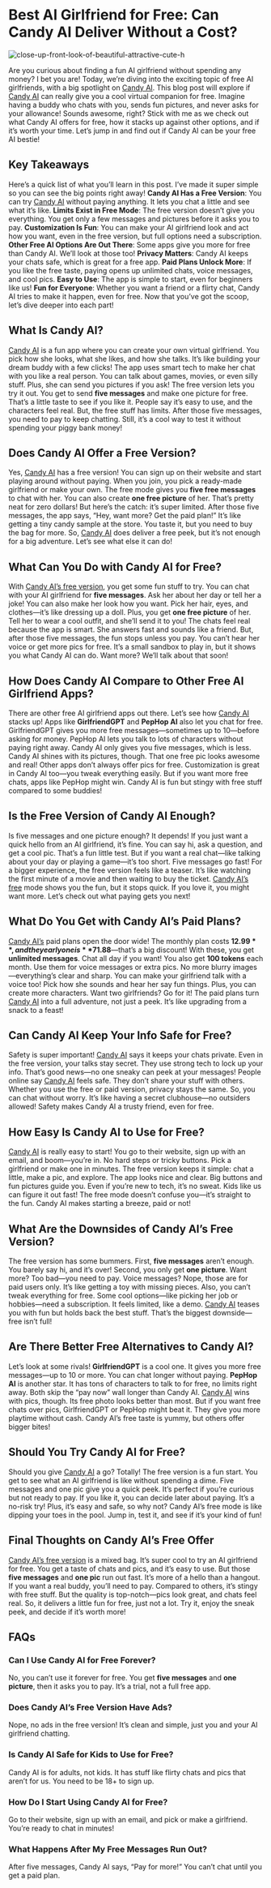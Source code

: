 # Best AI Girlfriend for Free: Can Candy AI Deliver Without a Cost?
![close-up-front-look-of-beautiful-attractive-cute-h](https://github.com/user-attachments/assets/eb658efd-1b7e-4d30-8dfd-d1bf489b4533)

Are you curious about finding a fun AI girlfriend without spending any money? I bet you are! Today, we’re diving into the exciting topic of free AI girlfriends, with a big spotlight on [Candy AI](https://candyai.gg/home2?via=dillip-kumar18).
This blog post will explore if [Candy AI](https://candyai.gg/home2?via=dillip-kumar18) can really give you a cool virtual companion for free. Imagine having a buddy who chats with you, sends fun pictures, and never asks for your allowance!
Sounds awesome, right? Stick with me as we check out what Candy AI offers for free, how it stacks up against other options, and if it’s worth your time. Let’s jump in and find out if Candy AI can be your free AI bestie!
## Key Takeaways
Here’s a quick list of what you’ll learn in this post. I’ve made it super simple so you can see the big points right away!
**Candy AI Has a Free Version**: You can try [Candy AI](https://candyai.gg/home2?via=dillip-kumar18) without paying anything. It lets you chat a little and see what it’s like.
**Limits Exist in Free Mode**: The free version doesn’t give you everything. You get only a few messages and pictures before it asks you to pay.
**Customization Is Fun**: You can make your AI girlfriend look and act how you want, even in the free version, but full options need a subscription.
**Other Free AI Options Are Out There**: Some apps give you more for free than Candy AI. We’ll look at those too!
**Privacy Matters**: Candy AI keeps your chats safe, which is great for a free app.
**Paid Plans Unlock More**: If you like the free taste, paying opens up unlimited chats, voice messages, and cool pics.
**Easy to Use**: The app is simple to start, even for beginners like us!
**Fun for Everyone**: Whether you want a friend or a flirty chat, Candy AI tries to make it happen, even for free.
Now that you’ve got the scoop, let’s dive deeper into each part!
## What Is Candy AI?
[Candy AI](https://candyai.gg/home2?via=dillip-kumar18) is a fun app where you can create your own virtual girlfriend. You pick how she looks, what she likes, and how she talks. It’s like building your dream buddy with a few clicks!
The app uses smart tech to make her chat with you like a real person. You can talk about games, movies, or even silly stuff. Plus, she can send you pictures if you ask!
The free version lets you try it out. You get to send **five messages** and make one picture for free. That’s a little taste to see if you like it.
People say it’s easy to use, and the characters feel real. But, the free stuff has limits. After those five messages, you need to pay to keep chatting. Still, it’s a cool way to test it without spending your piggy bank money!
## Does Candy AI Offer a Free Version?
Yes, [Candy AI](https://candyai.gg/home2?via=dillip-kumar18) has a free version! You can sign up on their website and start playing around without paying. When you join, you pick a ready-made girlfriend or make your own. The free mode gives you **five free messages** to chat with her. You can also create **one free picture** of her. That’s pretty neat for zero dollars!
But here’s the catch: it’s super limited. After those five messages, the app says, “Hey, want more? Get the paid plan!” It’s like getting a tiny candy sample at the store. You taste it, but you need to buy the bag for more. So, [Candy AI](https://candyai.gg/home2?via=dillip-kumar18) does deliver a free peek, but it’s not enough for a big adventure. Let’s see what else it can do!
## What Can You Do with Candy AI for Free?
With [Candy AI’s free version](https://candyai.gg/home2?via=dillip-kumar18), you get some fun stuff to try. You can chat with your AI girlfriend for **five messages**. Ask her about her day or tell her a joke! You can also make her look how you want. Pick her hair, eyes, and clothes—it’s like dressing up a doll. Plus, you get **one free picture** of her. Tell her to wear a cool outfit, and she’ll send it to you!
The chats feel real because the app is smart. She answers fast and sounds like a friend. But, after those five messages, the fun stops unless you pay. You can’t hear her voice or get more pics for free. It’s a small sandbox to play in, but it shows you what Candy AI can do. Want more? We’ll talk about that soon!
## How Does Candy AI Compare to Other Free AI Girlfriend Apps?
There are other free AI girlfriend apps out there. Let’s see how [Candy AI](https://candyai.gg/home2?via=dillip-kumar18) stacks up! Apps like **GirlfriendGPT** and **PepHop AI** also let you chat for free. GirlfriendGPT gives you more free messages—sometimes up to 10—before asking for money. PepHop AI lets you talk to lots of characters without paying right away. Candy AI only gives you five messages, which is less.
Candy AI shines with its pictures, though. That one free pic looks awesome and real! Other apps don’t always offer pics for free. Customization is great in Candy AI too—you tweak everything easily. But if you want more free chats, apps like PepHop might win. Candy AI is fun but stingy with free stuff compared to some buddies!
## Is the Free Version of Candy AI Enough?
Is five messages and one picture enough? It depends! If you just want a quick hello from an AI girlfriend, it’s fine. You can say hi, ask a question, and get a cool pic. That’s a fun little test. But if you want a real chat—like talking about your day or playing a game—it’s too short. Five messages go fast!
For a bigger experience, the free version feels like a teaser. It’s like watching the first minute of a movie and then waiting to buy the ticket. [Candy AI’s free](https://candyai.gg/home2?via=dillip-kumar18) mode shows you the fun, but it stops quick. If you love it, you might want more. Let’s check out what paying gets you next!
## What Do You Get with Candy AI’s Paid Plans?
[Candy AI’s](https://candyai.gg/home2?via=dillip-kumar18) paid plans open the door wide! The monthly plan costs **$12.99**, and the yearly one is **$71.88**—that’s a big discount! With these, you get **unlimited messages**. Chat all day if you want! You also get **100 tokens** each month. Use them for voice messages or extra pics. No more blurry images—everything’s clear and sharp.
You can make your girlfriend talk with a voice too! Pick how she sounds and hear her say fun things. Plus, you can create more characters. Want two girlfriends? Go for it! The paid plans turn [Candy AI](https://candyai.gg/home2?via=dillip-kumar18) into a full adventure, not just a peek. It’s like upgrading from a snack to a feast!
## Can Candy AI Keep Your Info Safe for Free?
Safety is super important! [Candy AI](https://candyai.gg/home2?via=dillip-kumar18) says it keeps your chats private. Even in the free version, your talks stay secret. They use strong tech to lock up your info. That’s good news—no one sneaky can peek at your messages!
People online say [Candy AI](https://candyai.gg/home2?via=dillip-kumar18https://candyai.gg/home2?via=dillip-kumar18) feels safe. They don’t share your stuff with others. Whether you use the free or paid version, privacy stays the same. So, you can chat without worry. It’s like having a secret clubhouse—no outsiders allowed! Safety makes Candy AI a trusty friend, even for free.
## How Easy Is Candy AI to Use for Free?
[Candy AI](https://candyai.gg/home2?via=dillip-kumar18) is really easy to start! You go to their website, sign up with an email, and boom—you’re in. No hard steps or tricky buttons. Pick a girlfriend or make one in minutes. The free version keeps it simple: chat a little, make a pic, and explore.
The app looks nice and clear. Big buttons and fun pictures guide you. Even if you’re new to tech, it’s no sweat. Kids like us can figure it out fast! The free mode doesn’t confuse you—it’s straight to the fun. Candy AI makes starting a breeze, paid or not!
## What Are the Downsides of Candy AI’s Free Version?
The free version has some bummers. First, **five messages** aren’t enough. You barely say hi, and it’s over! Second, you only get **one picture**. Want more? Too bad—you need to pay. Voice messages? Nope, those are for paid users only. It’s like getting a toy with missing pieces.
Also, you can’t tweak everything for free. Some cool options—like picking her job or hobbies—need a subscription. It feels limited, like a demo. [Candy AI](https://candyai.gg/home2?via=dillip-kumar18) teases you with fun but holds back the best stuff. That’s the biggest downside—free isn’t full!
## Are There Better Free Alternatives to Candy AI?
Let’s look at some rivals! **GirlfriendGPT** is a cool one. It gives you more free messages—up to 10 or more. You can chat longer without paying. **PepHop AI** is another star. It has tons of characters to talk to for free, no limits right away. Both skip the “pay now” wall longer than Candy AI.
[Candy AI](https://candyai.gg/home2?via=dillip-kumar18) wins with pics, though. Its free photo looks better than most. But if you want free chats over pics, GirlfriendGPT or PepHop might beat it. They give you more playtime without cash. Candy AI’s free taste is yummy, but others offer bigger bites!
## Should You Try Candy AI for Free?
Should you give [Candy AI](https://candyai.gg/home2?via=dillip-kumar18) a go? Totally! The free version is a fun start. You get to see what an AI girlfriend is like without spending a dime. Five messages and one pic give you a quick peek. It’s perfect if you’re curious but not ready to pay.
If you like it, you can decide later about paying. It’s a no-risk try! Plus, it’s easy and safe, so why not? Candy AI’s free mode is like dipping your toes in the pool. Jump in, test it, and see if it’s your kind of fun!
## Final Thoughts on Candy AI’s Free Offer
[Candy AI’s free version](https://candyai.gg/home2?via=dillip-kumar18) is a mixed bag. It’s super cool to try an AI girlfriend for free. You get a taste of chats and pics, and it’s easy to use. But those **five messages** and **one pic** run out fast. It’s more of a hello than a hangout. If you want a real buddy, you’ll need to pay.
Compared to others, it’s stingy with free stuff. But the quality is top-notch—pics look great, and chats feel real. So, it delivers a little fun for free, just not a lot. Try it, enjoy the sneak peek, and decide if it’s worth more!
## FAQs
### Can I Use Candy AI for Free Forever?
No, you can’t use it forever for free. You get **five messages** and **one picture**, then it asks you to pay. It’s a trial, not a full free app.
### Does Candy AI’s Free Version Have Ads?
Nope, no ads in the free version! It’s clean and simple, just you and your AI girlfriend chatting.
### Is Candy AI Safe for Kids to Use for Free?
Candy AI is for adults, not kids. It has stuff like flirty chats and pics that aren’t for us. You need to be 18+ to sign up.
### How Do I Start Using Candy AI for Free?
Go to their website, sign up with an email, and pick or make a girlfriend. You’re ready to chat in minutes!
### What Happens After My Free Messages Run Out?
After five messages, Candy AI says, “Pay for more!” You can’t chat until you get a paid plan.

